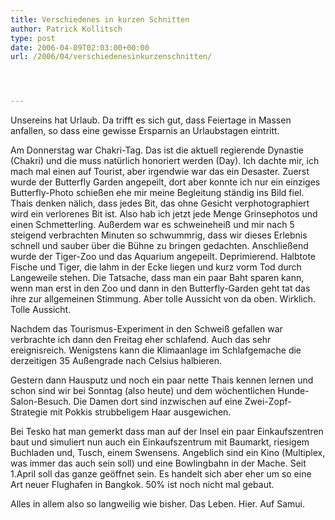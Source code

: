 ```yaml
---
title: Verschiedenes in kurzen Schnitten
author: Patrick Kollitsch
type: post
date: 2006-04-09T02:03:00+00:00
url: /2006/04/verschiedenesinkurzenschnitten/




---
```

Unsereins hat Urlaub. Da trifft es sich gut, dass Feiertage in Massen anfallen, so dass eine gewisse Ersparnis an Urlaubstagen eintritt. 

Am Donnerstag war Chakri-Tag. Das ist die aktuell regierende Dynastie (Chakri) und die muss natürlich honoriert werden (Day). Ich dachte mir, ich mach mal einen auf Tourist, aber irgendwie war das ein Desaster. Zuerst wurde der Butterfly Garden angepeilt, dort aber konnte ich nur ein einziges Butterfly-Photo schießen ehe mir meine Begleitung ständig ins Bild fiel. Thais denken nälich, dass jedes Bit, das ohne Gesicht verphotographiert wird ein verlorenes Bit ist. Also hab ich jetzt jede Menge Grinsephotos und einen Schmetterling. Außerdem war es schweineheiß und mir nach 5 steigend verbrachten Minuten so schwummrig, dass wir dieses Erlebnis schnell und sauber über die Bühne zu bringen gedachten. Anschließend wurde der Tiger-Zoo und das Aquarium angepeilt. Deprimierend. Halbtote Fische und Tiger, die lahm in der Ecke liegen und kurz vorm Tod durch Langeweile stehen. Die Tatsache, dass man ein paar Baht sparen kann, wenn man erst in den Zoo und dann in den Butterfly-Garden geht tat das ihre zur allgemeinen Stimmung. Aber tolle Aussicht von da oben. Wirklich. Tolle Aussicht.

Nachdem das Tourismus-Experiment in den Schweiß gefallen war verbrachte ich dann den Freitag eher schlafend. Auch das sehr ereignisreich. Wenigstens kann die Klimaanlage im Schlafgemache die derzeitigen 35 Außengrade nach Celsius halbieren.

Gestern dann Hausputz und noch ein paar nette Thais kennen lernen und schon sind wir bei Sonntag (also heute) und dem wöchentlichen Hunde-Salon-Besuch. Die Damen dort sind inzwischen auf eine Zwei-Zopf-Strategie mit Pokkis strubbeligem Haar ausgewichen. 

Bei Tesko hat man gemerkt dass man auf der Insel ein paar Einkaufszentren baut und simuliert nun auch ein Einkaufszentrum mit Baumarkt, riesigem Buchladen und, Tusch, einem Swensens. Angeblich sind ein Kino (Multiplex, was immer das auch sein soll) und eine Bowlingbahn in der Mache. Seit 1.April soll das ganze geöffnet sein. Es handelt sich aber eher um so eine Art neuer Flughafen in Bangkok. 50% ist noch nicht mal gebaut. 

Alles in allem also so langweilig wie bisher. Das Leben. Hier. Auf Samui.

